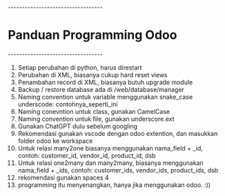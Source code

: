 *----------------------------------* 
# Panduan Programming Odoo
*----------------------------------* 

1. Setiap perubahan di python, harus direstart
2. Perubahan di XML, biasanya cukup hard reset views
3. Penambahan record di XML, biasanya butuh upgrade module
4. Backup / restore database ada di /web/database/manager
5. Naming convention untuk variable menggunakan snake_case underscode: contohnya_seperti_ini
6. Naming conevntion untuk class, gunakan CamelCase
7. Naming convention untuk file, gunakan underscore.ext
8. Gunakan ChatGPT dulu sebelum googling
9. Rekomendasi gunakan vscode dengan odoo extention, dan masukkan folder odoo ke workspace
10. Untuk relasi many2one biasanya menggunakan nama_field + _id, contoh: customer_id, vendor_id, product_id, dsb
11. Untuk relasi one2many dan many2many, biasanya menggunakan nama_field  + _ids, contoh: customer_ids, vendor_ids, product_ids, dsb
12. rekomendasi gunakan spaces 4
13. programming itu menyenangkan, hanya jika menggunakan odoo. :))
